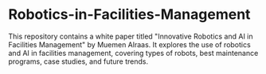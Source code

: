 # Robotics-in-Facilities-Management
This repository contains a white paper titled "Innovative Robotics and AI in Facilities Management" by Muemen Alraas. It explores the use of robotics and AI in facilities management, covering types of robots, best maintenance programs, case studies, and future trends.
